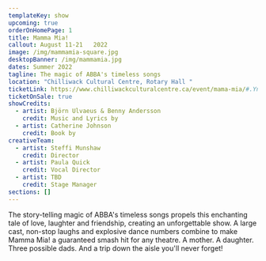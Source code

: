 ```yaml
---
templateKey: show
upcoming: true
orderOnHomePage: 1
title: Mamma Mia!
callout: August 11-21   2022
image: /img/mammamia-square.jpg
desktopBanner: /img/mammamia.jpg
dates: Summer 2022
tagline: The magic of ABBA's timeless songs
location: "Chilliwack Cultural Centre, Rotary Hall "
ticketLink: https://www.chilliwackculturalcentre.ca/event/mama-mia/#.YnapZS0ZOCR
ticketOnSale: true
showCredits:
  - artist: Björn Ulvaeus & Benny Andersson
    credit: Music and Lyrics by
  - artist: Catherine Johnson
    credit: Book by
creativeTeam:
  - artist: Steffi Munshaw
    credit: Director
  - artist: Paula Quick
    credit: Vocal Director
  - artist: TBD
    credit: Stage Manager
sections: []
---
```

The story-telling magic of ABBA's timeless songs propels this enchanting tale of love, laughter and friendship, creating an unforgettable show. A large cast, non-stop laughs and explosive dance numbers combine to make Mamma Mia! a guaranteed smash hit for any theatre. A mother. A daughter. Three possible dads. And a trip down the aisle you'll never forget!